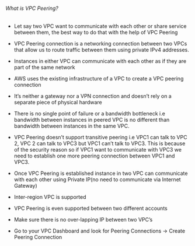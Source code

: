 ###### What is VPC Peering?

* Let say two VPC want to communicate with each other or share service between them, the best way to do that with the help of VPC Peering
* VPC Peering connection is a networking connection between two VPCs that allow us to route traffic between them using private IPv4 addresses.
* Instances in either VPC can communicate with each other as if they are part of the same network
* AWS uses the existing infrastructure of a VPC to create a VPC peering connection
* It’s neither a gateway nor a VPN connection and doesn’t rely on a separate piece of physical hardware
* There is no single point of failure or a bandwidth bottleneck i.e bandwidth between instances in peered VPC is no different than bandwidth between instances in the same VPC.
* VPC Peering doesn’t support transitive peering i.e VPC1 can talk to VPC 2, VPC 2 can talk to VPC3 but VPC1 can’t talk to VPC3. This is because of the security reason so if VPC1 want to communicate with VPC3 we need to establish one more peering connection between VPC1 and VPC3.
* Once VPC Peering is established instance in two VPC can communicate with each other using Private IP(no need to communicate via Internet Gateway)
* Inter-region VPC is supported
* VPC Peering is even supported between two different accounts
* Make sure there is no over-lapping IP between two VPC’s

* Go to your VPC Dashboard and look for Peering Connections → Create Peering Connection